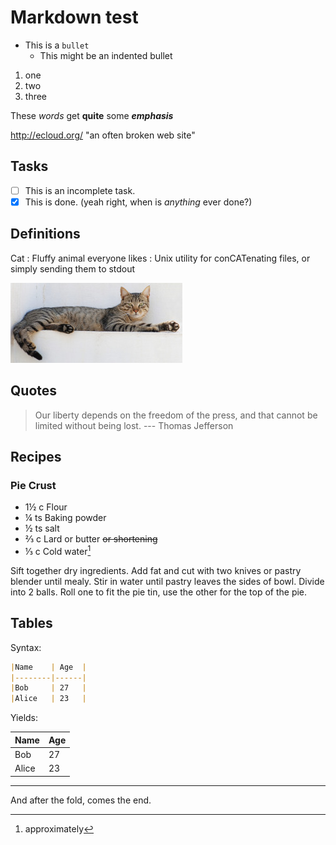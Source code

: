 # Markdown test

- This is a `bullet`
  + This might be an indented bullet

1. one
1. two
1. three

These *words* get **quite** some ***emphasis***

<http://ecloud.org/> "an often broken web site"

## Tasks ##
- [ ] This is an incomplete task.
- [x] This is done.  (yeah right, when is _anything_ ever done?)

## Definitions

Cat
: Fluffy animal everyone likes
: Unix utility for conCATenating files, or simply sending them to stdout

![Alt text](cat.jpg "cat from wikipedia https://commons.wikimedia.org/wiki/File:Cat_August_2010-4.jpg")

## Quotes
> Our liberty depends on the freedom of the press, and that cannot be limited without being lost.
> --- Thomas Jefferson

Recipes
-------

### Pie Crust

- 1½ c  Flour
-  ¼ ts Baking powder
-  ½ ts salt
-  ⅔ c  Lard or butter ~~or shortening~~
-  ⅓ c  Cold water[^1]

Sift together dry ingredients. Add fat and cut
with two knives or pastry blender until mealy.
Stir in water until pastry leaves the sides of
bowl. Divide into 2 balls. Roll one to fit the pie
tin, use the other for the top of the pie.

[^1]: approximately

## Tables

Syntax:

``` markdown
|Name    | Age  |
|--------|------|
|Bob     | 27   |
|Alice   | 23   |
```

Yields:

|Name    | Age  |
|--------|------|
|Bob     | 27   |
|Alice   | 23   |

- - -

And after the fold, comes the end.
